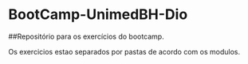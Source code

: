 # BootCamp-UnimedBH-Dio

##Repositório para os exercícios do bootcamp.


Os exercicios estao separados por pastas de acordo com os modulos.


